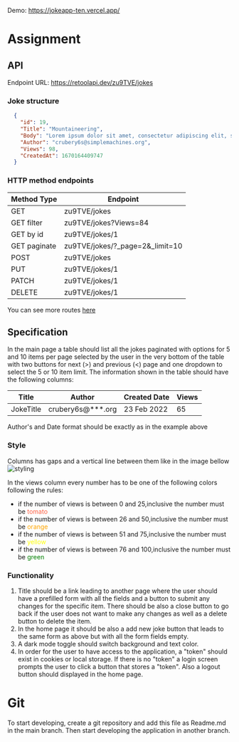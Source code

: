 Demo: https://jokeapp-ten.vercel.app/

# Assignment

## API

Endpoint URL: https://retoolapi.dev/zu9TVE/jokes

### Joke structure

```JSON
  {
    "id": 19,
    "Title": "Mountaineering",
    "Body": "Lorem ipsum dolor sit amet, consectetur adipiscing elit, sed do eiusmod tempor incididunt ut labore et dolore magna aliqua.",
    "Author": "crubery6s@simplemachines.org",
    "Views": 98,
    "CreatedAt": 1670164409747
  }
```

### HTTP method endpoints

| Method Type  | Endpoint                          |
| ------------ | --------------------------------- |
| GET          | zu9TVE/jokes                      |
| GET filter   | zu9TVE/jokes?Views=84             |
| GET by id    | zu9TVE/jokes/1                    |
| GET paginate | zu9TVE/jokes/?\_page=2&\_limit=10 |
| POST         | zu9TVE/jokes                      |
| PUT          | zu9TVE/jokes/1                    |
| PATCH        | zu9TVE/jokes/1                    |
| DELETE       | zu9TVE/jokes/1                    |

You can see more routes [here](https://www.npmjs.com/package/json-server#routes)

## Specification

In the main page a table should list all the jokes paginated with options for 5 and 10 items per page selected by the user in the very bottom of the table with two buttons for next (>) and previous (<) page and one dropdown to select the 5 or 10 item limit.
The information shown in the table should have the following columns:

| Title     | Author               | Created Date | Views |
| --------- | -------------------- | ------------ | ----- |
| JokeTitle | crubery6s@\*\*\*.org | 23 Feb 2022  | 65    |

Author's and Date format should be exactly as in the example above

### Style

Columns has gaps and a vertical line between them like in the image bellow
![styling](https://i.imgur.com/j4d9fNG.png)

In the views column every number has to be one of the following colors following the rules:

- if the number of views is between 0 and 25,inclusive the number must be <span style="color:tomato">tomato</span>
- if the number of views is between 26 and 50,inclusive the number must be <span style="color:orange">orange</span>
- if the number of views is between 51 and 75,inclusive the number must be <span style="color:yellow">yellow</span>
- if the number of views is between 76 and 100,inclusive the number must be <span style="color:green">green</span>

### Functionality

1. Title should be a link leading to another page where the user should have a prefilled form with all the fields and a button to submit any changes for the specific item. There should be also a close button to go back if the user does not want to make any changes as well as a delete button to delete the item.
2. In the home page it should be also a add new joke button that leads to the same form as above but with all the form fields empty.
3. A dark mode toggle should switch background and text color.
4. In order for the user to have access to the application, a "token" should exist in cookies or local storage. If there is no "token" a login screen prompts the user to click a button that stores a "token". Also a logout button should displayed in the home page.

# Git

To start developing, create a git repository and add this file as Readme.md in the main branch. Then start developing the application in another branch.

